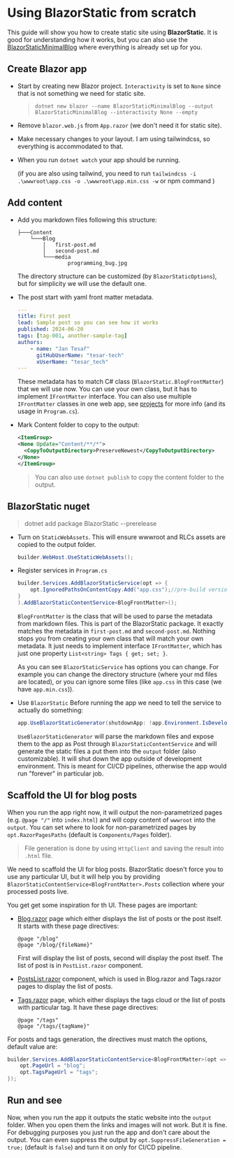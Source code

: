 # Using BlazorStatic from scratch

This guide will show you how to create static site using **BlazorStatic**. It is good for understanding how it works, but you can also use the [BlazorStaticMinimalBlog](https://github.com/tesar-tech/BlazorStaticMinimalBlog) where everything is already set up for you.

## Create Blazor app

- Start by creating new Blazor project. `Interactivity` is set to `None` since that is not something we need for static site. 

  > `dotnet new blazor --name BlazorStaticMinimalBlog --output BlazorStaticMinimalBlog --interactivity None --empty`


- Remove `blazor.web.js` from `App.razor` (we don't need it for static site).

- Make necessary changes to your layout. I am using tailwindcss, so everything is accommodated to that. 

- When you run `dotnet watch` your app should be running. 

  (if you are also using tailwind, you need to run `tailwindcss -i .\wwwroot\app.css -o .\wwwroot\app.min.css -w` or npm command )


## Add content

- Add you markdown files following this structure:

  ```
  ├───Content
      └───Blog
          │   first-post.md
          │   second-post.md
          └───media
                  programming_bug.jpg
  ```
  The directory structure can be customized (by `BlazorStaticOptions`), but for simplicity we will use the default one.

- The post start with yaml front matter metadata. 

  ```yaml
  ---
  title: First post
  lead: Sample post so you can see how it works
  published: 2024-06-20
  tags: [tag-001, another-sample-tag]
  authors:
      - name: "Jan Tesař"
        gitHubUserName: "tesar-tech"
        xUserName: "tesar_tech"
  ---
  ```

  These metadata has to match C# class (`BlazorStatic.BlogFrontMatter`) that we will use now.
  You can use your own class, but it has to implement `IFrontMatter` interface.
  You can also use multiple `IFrontMatter` classes in one web app, see [projects](projects) for more info (and its usage in `Program.cs`).   

- Mark Content folder to copy to the output:
  
    ```xml
    <ItemGroup>
    <None Update="Content/**/*">
      <CopyToOutputDirectory>PreserveNewest</CopyToOutputDirectory>
    </None>
   </ItemGroup>
    ```
  
    > You can also use `dotnet publish` to copy the content folder to the output.


## BlazorStatic nuget

> dotnet add package BlazorStatic --prerelease

- Turn on `StaticWebAssets`. This will ensure wwwroot and RLCs assets are copied to the output folder.
  ```csharp
  builder.WebHost.UseStaticWebAssets();
  ```
- Register services in `Program.cs`

  ```csharp
  builder.Services.AddBlazorStaticService(opt => {
      opt.IgnoredPathsOnContentCopy.Add("app.css");//pre-build version for tailwind
  }
  ).AddBlazorStaticContentService<BlogFrontMatter>();
  ```

  `BlogFrontMatter` is the class that will be used to parse the metadata from markdown files. This is part of the BlazorStatic package. It exactly matches the metadata in `first-post.md` and `second-post.md`. Nothing stops you from creating your own class that will match your own metadata. It just needs to implement interface `IFrontMatter`, which has just one property `List<string> Tags { get; set; }`.

  As you can see `BlazorStaticService` has options you can change. For example you can change the directory structure (where your md files are located), or you can ignore some files (like `app.css` in this case (we have `app.min.css`)).

- Use `BlazorStatic`
  Before running the app we need to tell the service to actually do something:

  ```csharp
  app.UseBlazorStaticGenerator(shutdownApp: !app.Environment.IsDevelopment());
  ```

  `UseBlazorStaticGenerator` will parse the markdown files and expose them to the app as Post<BlogFrontMatter> through `BlazorStaticContentService` and
 will generate the static files a put them into the `output` folder (also customizable). It will shut down the app outside of development environment. This is meant for CI/CD pipelines, otherwise the app would run "forever" in particular job.

## Scaffold the UI for blog posts

When you run the app right now, it will output the non-parametrized pages (e.g. `@page "/"` into `index.html`) and will copy content of `wwwroot` into the `output`. You can set where to look for non-parametrized pages by `opt.RazorPagesPaths` (default is `Components/Pages` folder).

> File generation is done by using `HttpClient` and saving the result into `.html` file. 

We need to scaffold the UI for blog posts. BlazorStatic doesn't force you to use any particular UI, but it will help you by providing `BlazorStaticContentService<BlogFrontMatter>.Posts` collection where your processed posts live.

You get get some inspiration for th UI. These pages are important:

- [Blog.razor](https://github.com/tesar-tech/BlazorStaticMinimalBlog/blob/master/Components/Pages/Blog.razor) page which either displays the list of posts or the post itself. It starts with these page directives:

  ```razor
  @page "/blog" 
  @page "/blog/{fileName}"
  ```

  First will display the list of posts, second will display the post itself. The list of post is in `PostList.razor` component.
- [PostsList.razor](https://github.com/tesar-tech/BlazorStaticMinimalBlog/blob/master/Components/PostsList.razor) component, which is used in Blog.razor and Tags.razor pages to display the list of posts.
- [Tags.razor](https://github.com/tesar-tech/BlazorStaticMinimalBlog/blob/master/Components/Pages/Tags.razor) page, which either displays the tags cloud or the list of posts with particular tag. It have these page directives:

  ```razor
  @page "/tags" 
  @page "/tags/{tagName}"
  ```

For posts and tags generation, the directives must match the options, default value are:

  ```csharp
  builder.Services.AddBlazorStaticContentService<BlogFrontMatter>(opt => {
      opt.PageUrl = "blog";
      opt.TagsPageUrl = "tags";
  });
  ```

## Run and see

Now, when you run the app it outputs the static website into the `output` folder. When you open them the links and images will not work. But it is fine. For debugging purposes you just run the app and don't care about the output. You can even suppress the output by `opt.SuppressFileGeneration = true;` (default is `false`) and turn it on only for CI/CD pipeline.
